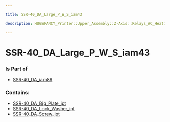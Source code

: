```yaml
---

title: SSR-40_DA_Large_P_W_S_iam43

description: HUGEFANCY_Printer::Upper_Assembly::Z-Axis::Relays_AC_Heating::SSR-40_DA93::SSR-40_DA_iam89::SSR-40_DA_Large_P_W_S_iam43

---
```

# SSR-40_DA_Large_P_W_S_iam43
<script>
    var geoarray = '{"SSR-40_DA_Screw_ipt": {}, "SSR-40_DA_Lock_Washer_ipt": {}, "SSR-40_DA_Big_Plate_ipt": {}}';
</script>
<script>
    var basepath = '/assets/HUGEFANCY_Printer/Upper_Assembly/Z-Axis/Relays_AC_Heating/SSR-40_DA93/SSR-40_DA_iam89/SSR-40_DA_Large_P_W_S_iam43/';
</script>
<link rel="stylesheet" href="/css/container.css">

<div id="container"></div>

<!-- these are the required scripts for the three.js scene -->
<script src="/lib/three.min.js"></script>
<script src="/lib/OrbitControls.js"></script>
<script src="/lib/RectAreaLightUniformsLib.js"></script>
<!-- this is your app's lib file -->
<script src="/lib/triceratops_app.js"></script>
### Is Part of
- [SSR-40_DA_iam89](../SSR-40_DA_iam89)  

### Contains:
- [SSR-40_DA_Big_Plate_ipt](./SSR-40_DA_Large_P_W_S_iam43/SSR-40_DA_Big_Plate_ipt)  
- [SSR-40_DA_Lock_Washer_ipt](./SSR-40_DA_Large_P_W_S_iam43/SSR-40_DA_Lock_Washer_ipt)  
- [SSR-40_DA_Screw_ipt](./SSR-40_DA_Large_P_W_S_iam43/SSR-40_DA_Screw_ipt)

